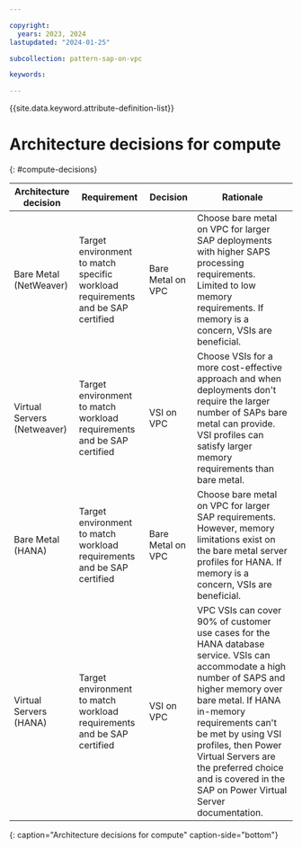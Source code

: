 ```yaml
---

copyright:
  years: 2023, 2024
lastupdated: "2024-01-25"

subcollection: pattern-sap-on-vpc

keywords:

---
```


{{site.data.keyword.attribute-definition-list}}

# Architecture decisions for compute
{: #compute-decisions}

| Architecture decision | Requirement | Decision | Rationale |
| -------------- | -------------- | -------------- | -------------- |
|Bare Metal (NetWeaver) |Target environment to match specific workload requirements and be SAP certified |Bare Metal on VPC| Choose bare metal on VPC for larger SAP deployments with higher SAPS processing requirements. Limited to low memory requirements. If memory is a concern, VSIs are beneficial. |
|Virtual Servers (Netweaver)        |Target environment to match workload requirements and be SAP certified          | VSI on VPC        |Choose VSIs for a more cost-effective approach and when deployments don't require the larger number of SAPs bare metal can provide. VSI profiles can satisfy larger memory requirements than bare metal.|
|Bare Metal (HANA)             |Target environment to match workload requirements and be SAP certified          |Bare Metal on VPC |Choose bare metal on VPC for larger SAP requirements. However, memory limitations exist on the bare metal server profiles for HANA. If memory is a concern, VSIs are beneficial. |
|Virtual Servers (HANA)        |Target environment to match workload requirements and be SAP certified          |VSI on VPC        |VPC VSIs can cover 90% of customer use cases for the HANA database service. VSIs can accommodate a high number of SAPS and higher memory over bare metal. If HANA in-memory requirements can't be met by using VSI profiles, then Power Virtual Servers are the preferred choice and is covered in the SAP on Power Virtual Server documentation.|
{: caption="Architecture decisions for compute" caption-side="bottom"}
